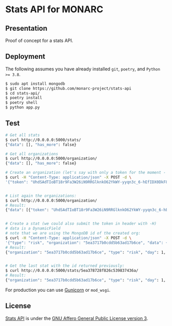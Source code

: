 # Stats API for MONARC

## Presentation

Proof of concept for a stats API.

## Deployment

The following assumes you have already installed ``git``, ``poetry``,  and
``Python >= 3.8``.

```bash
$ sudo apt install mongodb
$ git clone https://github.com/monarc-project/stats-api
$ cd stats-api/
$ poetry install
$ poetry shell
$ python app.py
```

## Test

```bash
# Get all stats
$ curl http://0.0.0.0:5000/stats/
{"data": [], "has_more": false}

# Get all organizations
$ curl http://0.0.0.0:5000/organization/
{"data": [], "has_more": false}

# Create an organization (let's say with only a token for the moment - same token for the MONARC client/organization):
$ curl -H "Content-Type: application/json" -X POST -d \
'{"token": "UhdSAdTIoBT18r9Fa3W26iN9RRGlknkO62YkWY-yyqn3c_6-hEfIDX0DkF8JvupxfEw"}' http://0.0.0.0:5000/organization/


# List again the organizations:
$ curl http://0.0.0.0:5000/organization/
# Result:
{"data": [{"token": "UhdSAdTIoBT18r9Fa3W26iN9RRGlknkO62YkWY-yyqn3c_6-hEfIDX0DkF8JvupxfEw", "id": "5ea3717b0cdd5b63ad17b6ce"}], "has_more": false}


# Create a stat (we could also submit the token in header with -H)
# data is a DynamicField
# note that we are using the MongoDB id of the created org:
$ curl -H "Content-Type: application/json" -X POST -d \
'{"type": "risk", "organization": "5ea3717b0cdd5b63ad17b6ce", "data": {"what": "you want", "super": "cool"}, "day":1, "week":1, "month":1}' http://0.0.0.0:5000/stats/
# Result:
{"organization": "5ea3717b0cdd5b63ad17b6ce", "type": "risk", "day": 1, "week": 1, "month": 1, "data": {"what": "you want", "super": "cool"}, "created_at": "2020-04-24T23:38:26.326000", "updated_at": "2020-04-24T23:38:26.326000", "id": "5ea378728f826c539837436a"}


# Get the last stat with the id returned previously:
$ curl http://0.0.0.0:5000/stats/5ea378728f826c539837436a/
# Result:
{"organization": "5ea3717b0cdd5b63ad17b6ce", "type": "risk", "day": 1, "week": 1, "month": 1, "data": {"what": "you want", "super": "cool"}, "created_at": "2020-04-24T23:38:26.326000", "updated_at": "2020-04-24T23:38:26.326000", "id": "5ea378728f826c539837436a"}
```


For production you can use [Gunicorn](https://gunicorn.org) or ``mod_wsgi``.


## License

[Stats API](https://github.com/monarc-project/stats-api) is under the
[GNU Affero General Public License version 3](https://www.gnu.org/licenses/agpl-3.0.html).
